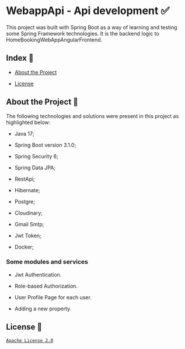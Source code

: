 # WebappApi - Api development :white_check_mark:
This project was built with Spring Boot as a way of learning and testing some Spring Framework technologies. It is the backend logic to HomeBookingWebAppAngularFrontend.
## Index :pushpin:
- [About the Project](https://github.com/Azo-hub/AzoStore-Public#about-the-project)
* [License](https://github.com/Azo-hub/AzoStore-Public#license)
## About the Project :link:
The following technologies and solutions were present in this project as highlighted below:
- Java 17;
* Spring Boot version 3.1.0;
+ Spring Security 6;
- Spring Data JPA;
+ RestApi;
* Hibernate;
- Postgre;
+ Cloudinary;
- Gmail Smtp;
* Jwt Token;
+ Docker;

### Some modules and services
- Jwt Authentication.
+ Role-based Authorization.
* User Profile Page for each user.
- Adding a new property.


## License :memo:
[`Apache License 2.0`](https://github.com/Azo-hub/AzoStore-Public/blob/master/LICENSE)



